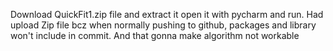 Download QuickFit1.zip file and extract it open it with pycharm and run. 
Had upload Zip file bcz when normally pushing to github,  packages and library won't include in commit. 
And that gonna make algorithm not workable
